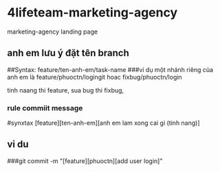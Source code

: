 # 4lifeteam-marketing-agency
marketing-agency landing page
## anh em lưu ý đặt tên branch


##Syntax: feature/ten-anh-em/task-name 
###ví dụ một nhánh riêng của anh em là feature/phuoctn/logingit  hoac fixbug/phuoctn/login

tinh naang thi feature, sua bug thi fixbug, 

### rule commiit message

#synxtax [feature][ten-anh-em][anh em lam xong cai gi (tinh nang)]

## vi du

###git commit -m "[feature][phuoctn][add user login]"
